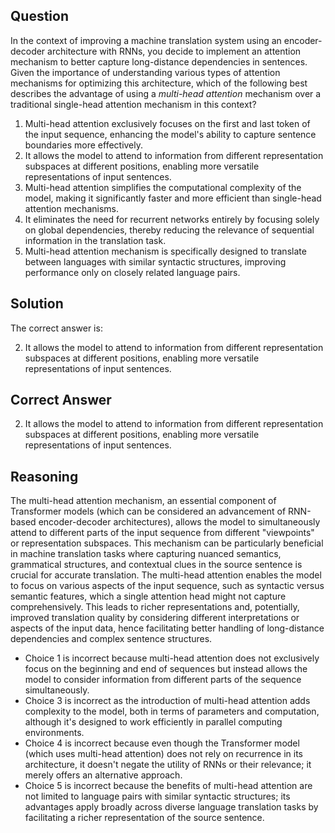 ## Question
In the context of improving a machine translation system using an encoder-decoder architecture with RNNs, you decide to implement an attention mechanism to better capture long-distance dependencies in sentences. Given the importance of understanding various types of attention mechanisms for optimizing this architecture, which of the following best describes the advantage of using a *multi-head attention* mechanism over a traditional single-head attention mechanism in this context?

1. Multi-head attention exclusively focuses on the first and last token of the input sequence, enhancing the model's ability to capture sentence boundaries more effectively.
2. It allows the model to attend to information from different representation subspaces at different positions, enabling more versatile representations of input sentences.
3. Multi-head attention simplifies the computational complexity of the model, making it significantly faster and more efficient than single-head attention mechanisms.
4. It eliminates the need for recurrent networks entirely by focusing solely on global dependencies, thereby reducing the relevance of sequential information in the translation task.
5. Multi-head attention mechanism is specifically designed to translate between languages with similar syntactic structures, improving performance only on closely related language pairs.

## Solution

The correct answer is:

2. It allows the model to attend to information from different representation subspaces at different positions, enabling more versatile representations of input sentences.

## Correct Answer

2. It allows the model to attend to information from different representation subspaces at different positions, enabling more versatile representations of input sentences.

## Reasoning

The multi-head attention mechanism, an essential component of Transformer models (which can be considered an advancement of RNN-based encoder-decoder architectures), allows the model to simultaneously attend to different parts of the input sequence from different "viewpoints" or representation subspaces. This mechanism can be particularly beneficial in machine translation tasks where capturing nuanced semantics, grammatical structures, and contextual clues in the source sentence is crucial for accurate translation. The multi-head attention enables the model to focus on various aspects of the input sequence, such as syntactic versus semantic features, which a single attention head might not capture comprehensively. This leads to richer representations and, potentially, improved translation quality by considering different interpretations or aspects of the input data, hence facilitating better handling of long-distance dependencies and complex sentence structures.

- Choice 1 is incorrect because multi-head attention does not exclusively focus on the beginning and end of sequences but instead allows the model to consider information from different parts of the sequence simultaneously.
- Choice 3 is incorrect as the introduction of multi-head attention adds complexity to the model, both in terms of parameters and computation, although it's designed to work efficiently in parallel computing environments.
- Choice 4 is incorrect because even though the Transformer model (which uses multi-head attention) does not rely on recurrence in its architecture, it doesn't negate the utility of RNNs or their relevance; it merely offers an alternative approach.
- Choice 5 is incorrect because the benefits of multi-head attention are not limited to language pairs with similar syntactic structures; its advantages apply broadly across diverse language translation tasks by facilitating a richer representation of the source sentence.